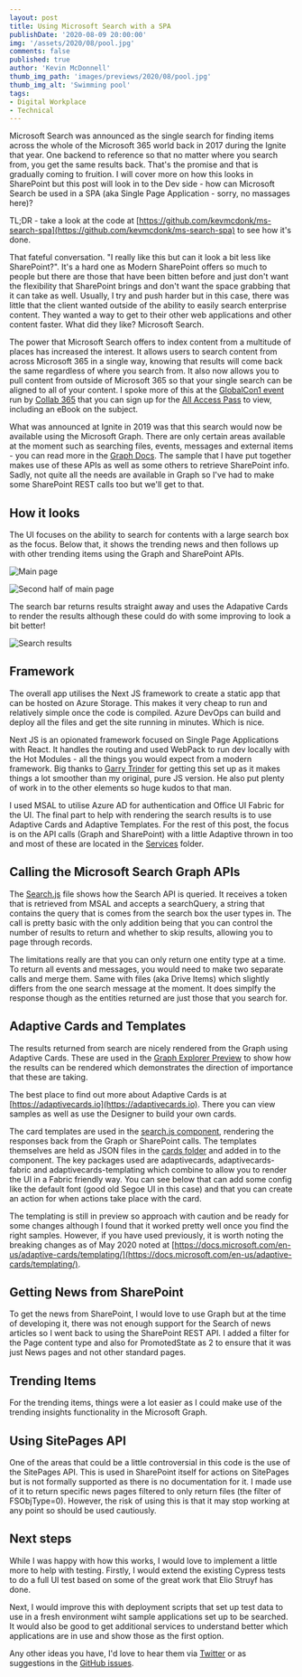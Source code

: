 ```yaml
---
layout: post
title: Using Microsoft Search with a SPA
publishDate: '2020-08-09 20:00:00'
img: '/assets/2020/08/pool.jpg'
comments: false
published: true
author: 'Kevin McDonnell'
thumb_img_path: 'images/previews/2020/08/pool.jpg'
thumb_img_alt: 'Swimming pool'
tags:
- Digital Workplace
- Technical
---
```


Microsoft Search was announced as the single search for finding items across the whole of the Microsoft 365 world back in 2017 during the Ignite that year. One backend to reference so that no matter where you search from, you get the same results back. That's the promise and that is gradually coming to fruition. I will cover more on how this looks in SharePoint but this post will look in to the Dev side - how can Microsoft Search be used in a SPA (aka Single Page Application - sorry, no massages here)?

TL;DR - take a look at the code at [https://github.com/kevmcdonk/ms-search-spa](https://github.com/kevmcdonk/ms-search-spa) to see how it's done.

That fateful conversation. "I really like this but can it look a bit less like SharePoint?". It's a hard one as Modern SharePoint offers so much to people but there are those that have been bitten before and just don't want the flexibility that SharePoint brings and don't want the space grabbing that it can take as well. Usually, I try and push harder but in this case, there was little that the client wanted outside of the ability to easily search enterprise content. They wanted a way to get to their other web applications and other content faster. What did they like? Microsoft Search.

The power that Microsoft Search offers to index content from a multitude of places has increased the interest. It allows users to search content from across Microsoft 365 in a single way, knowing that results will come back the same regardless of where you search from. It also now allows you to pull content from outside of Microsoft 365 so that your single search can be aligned to all of your content. I spoke more of this at the [GlobalCon1 event](https://events.collab365.community/globalcon1-agenda/) run by [Collab 365](https://collab365.community/) that you can sign up for the [All Access Pass](https://partners.collab365.community/13990/41362) to view, including an eBook on the subject.

What was announced at Ignite in 2019 was that this search would now be available using the Microsoft Graph. There are only certain areas available at the moment such as searching files, events, messages and external items - you can read more in the [Graph Docs](https://docs.microsoft.com/en-us/graph/api/resources/search-api-overview?view=graph-rest-beta). The sample that I have put together makes use of these APIs as well as some others to retrieve SharePoint info. Sadly, not quite all the needs are available in Graph so I've had to make some SharePoint REST calls too but we'll get to that.

## How it looks

The UI focuses on the ability to search for contents with a large search box as the focus. Below that, it shows the trending news and then follows up with other trending items using the Graph and SharePoint APIs.

![Main page](/assets/2020/08/mssearchspa-1.jpg)

![Second half of main page](/assets/2020/08/mssearchspa-2.jpg)

The search bar returns results straight away and uses the Adapative Cards to render the results although these could do with some improving to look a bit better!

![Search results](/assets/2020/08/mssearchspa-3.jpg)

## Framework
The overall app utilises the Next JS framework to create a static app that can be hosted on Azure Storage. This makes it very cheap to run and relatively simple once the code is compiled. Azure DevOps can build and deploy all the files and get the site running in minutes. Which is nice.

Next JS is an opionated framework focused on Single Page Applications with React. It handles the routing and used WebPack to run dev locally with the Hot Modules - all the things you would expect from a modern framework. Big thanks to [Garry Trinder](https://www.twitter.com/garrytrinder) for getting this set up as it makes things a lot smoother than my original, pure JS version. He also put plenty of work in to the other elements so huge kudos to that man.

I used MSAL to utilise Azure AD for authentication and Office UI Fabric for the UI. The final part to help with rendering the search results is to use Adaptive Cards and Adaptive Templates. For the rest of this post, the focus is on the API calls (Graph and SharePoint) with a little Adaptive thrown in too and most of these are located in the [Services](https://github.com/kevmcdonk/ms-search-spa/tree/master/services) folder.

## Calling the Microsoft Search Graph APIs
The [Search.js](https://github.com/kevmcdonk/ms-search-spa/blob/master/services/search.js) file shows how the Search API is queried. It receives a token that is retrieved from MSAL and accepts a searchQuery, a string that contains the query that is comes from the search box the user types in. The call is pretty basic with the only addition being that you can control the number of results to return and whether to skip results, allowing you to page through records.

<script src="https://gist.github.com/kevmcdonk/5cb7f9a6a72f58628dd57e826af49489.js"></script>

The limitations really are that you can only return one entity type at a time. To return all events and messages, you would need to make two separate calls and merge them. Same with files (aka Drive Items) which slightly differs from the one search message at the moment. It does simplfy the response though as the entities returned are just those that you search for.

## Adaptive Cards and Templates
The results returned from search are nicely rendered from the Graph using Adaptive Cards. These are used in the [Graph Explorer Preview](https://developer.microsoft.com/en-us/graph/graph-explorer/preview) to show how the results can be rendered which demonstrates the direction of importance that these are taking.

The best place to find out more about Adaptive Cards is at [https://adaptivecards.io](https://adaptivecards.io). There you can view samples as well as use the Designer to build your own cards. 

The card templates are used in the [search.js component](https://github.com/kevmcdonk/ms-search-spa/blob/master/components/search.js), rendering the responses back from the Graph or SharePoint calls. The templates themselves are held as JSON files in the [cards folder](https://github.com/kevmcdonk/ms-search-spa/tree/master/cards) and added in to the component. The key packages used are adaptivecards, adaptivecards-fabric and adaptivecards-templating which combine to allow you to render the UI in a Fabric friendly way. You can see below that can add some config like the default font (good old Segoe UI in this case) and that you can create an action for when actions take place with the card. 

The templating is still in preview so approach with caution and be ready for some changes although I found that it worked pretty well once you find the right samples. However, if you have used previously, it is worth noting the breaking changes as of May 2020 noted at [https://docs.microsoft.com/en-us/adaptive-cards/templating/](https://docs.microsoft.com/en-us/adaptive-cards/templating/).

<script src="https://gist.github.com/kevmcdonk/288e71d02b60e49889f982530a273119.js"></script>

## Getting News from SharePoint
To get the news from SharePoint, I would love to use Graph but at the time of developing it, there was not enough support for the Search of news articles so I went back to using the SharePoint REST API. I added a filter for the Page content type and also for PromotedState as 2 to ensure that it was just News pages and not other standard pages.

<script src="https://gist.github.com/kevmcdonk/09a4dd977f7f4fec418d927d1ea82518.js"></script>

## Trending Items
For the trending items, things were a lot easier as I could make use of the trending insights functionality in the Microsoft Graph.

<script src="https://gist.github.com/kevmcdonk/aa229abc623037431860a33fe6d80999.js"></script>

## Using SitePages API
One of the areas that could be a little controversial in this code is the use of the SitePages API. This is used in SharePoint itself for actions on SitePages but is not formally supported as there is no documentation for it. I made use of it to return specific news pages filtered to only return files (the filter of FSObjType=0). However, the risk of using this is that it may stop working at any point so should be used cautiously. 

<script src="https://gist.github.com/kevmcdonk/59924e7072bb4286cb7fa8ec3a84f302.js"></script>


## Next steps
While I was happy with how this works, I would love to implement a little more to help with testing. Firstly, I would extend the existing Cypress tests to do a full UI test based on some of the great work that Elio Struyf has done.

Next, I would improve this with deployment scripts that set up test data to use in a fresh environment wiht sample applications set up to be searched. It would also be good to get additional services to understand better which applications are in use and show those as the first option.

Any other ideas you have, I'd love to hear them via [Twitter](https://twitter.com/kevmcdonk) or as suggestions in the [GitHub issues](https://github.com/kevmcdonk/ms-search-spa/issues?q=is%3Aissue+is%3Aopen+sort%3Aupdated-desc).